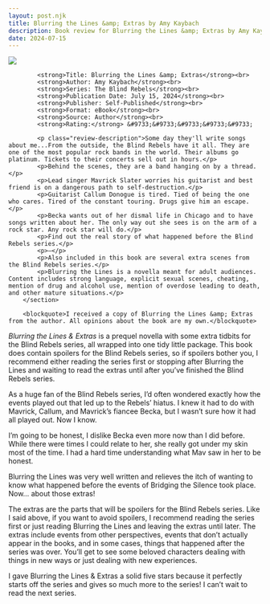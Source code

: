 ```yaml
---
layout: post.njk
title: Blurring the Lines &amp; Extras by Amy Kaybach
description: Book review for Blurring the Lines &amp; Extras by Amy Kaybach
date: 2024-07-15
---
```


<section class="review-info">
            <img loading="lazy" class="movie-poster" src="/assets/covers/blurringthelines.jpg">

            <strong>Title: Blurring the Lines &amp; Extras</strong><br>
            <strong>Author: Amy Kaybach</strong><br>
            <strong>Series: The Blind Rebels</strong><br>
            <strong>Publication Date: July 15, 2024</strong><br>
            <strong>Publisher: Self-Published</strong><br>
            <strong>Format: eBook</strong><br>
            <strong>Source: Author</strong><br>
            <strong>Rating:</strong> &#9733;&#9733;&#9733;&#9733;&#9733;

            <p class="review-description">Some day they'll write songs about me...From the outside, the Blind Rebels have it all. They are one of the most popular rock bands in the world. Their albums go platinum. Tickets to their concerts sell out in hours.</p>
            <p>Behind the scenes, they are a band hanging on by a thread.</p>
            <p>Lead singer Mavrick Slater worries his guitarist and best friend is on a dangerous path to self-destruction.</p>
            <p>Guitarist Callum Donogue is tired. Tied of being the one who cares. Tired of the constant touring. Drugs give him an escape.</p>
            <p>Becka wants out of her dismal life in Chicago and to have songs written about her. The only way out she sees is on the arm of a rock star. Any rock star will do.</p>
            <p>Find out the real story of what happened before the Blind Rebels series.</p>
            <p>—</p>
            <p>Also included in this book are several extra scenes from the Blind Rebels series.</p>
            <p>Blurring the Lines is a novella meant for adult audiences. Content includes strong language, explicit sexual scenes, cheating, mention of drug and alcohol use, mention of overdose leading to death, and other mature situations.</p>
        </section>

        <blockquote>I received a copy of Blurring the Lines &amp; Extras from the author. All opinions about the book are my own.</blockquote>

<i>Blurring the Lines &amp; Extras</i> is a prequel novella with some extra tidbits for the Blind Rebels series, all wrapped into one tidy little package. This book does contain spoilers for the Blind Rebels series, so if spoilers bother you, I recommend either reading the series first or stopping after Blurring the Lines and waiting to read the extras until after you’ve finished the Blind Rebels series.

As a huge fan of the Blind Rebels series, I’d often wondered exactly how the events played out that led up to the Rebels’ hiatus. I knew it had to do with Mavrick, Callum, and Mavrick’s fiancee Becka, but I wasn’t sure how it had all played out. Now I know.

I’m going to be honest, I dislike Becka even more now than I did before. While there were times I could relate to her, she really got under my skin most of the time. I had a hard time understanding what Mav saw in her to be honest.

Blurring the Lines was very well written and relieves the itch of wanting to know what happened before the events of Bridging the Silence took place. Now… about those extras!

The extras are the parts that will be spoilers for the Blind Rebels series. Like I said above, if you want to avoid spoilers, I recommend reading the series first or just reading Blurring the Lines and leaving the extras until later. The extras include events from other perspectives, events that don’t actually appear in the books, and in some cases, things that happened after the series was over. You’ll get to see some beloved characters dealing with things in new ways or just dealing with new experiences.

I gave Blurring the Lines &amp; Extras a solid five stars because it perfectly starts off the series and gives so much more to the series! I can’t wait to read the next series.
